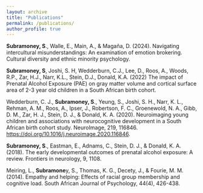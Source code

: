 ```yaml
---
layout: archive
title: "Publications"
permalink: /publications/
author_profile: true
---
```

**Subramoney, S**., Walle, E., Main, A., & Magaña, D. (2024). Navigating intercultural misunderstandings: An examination of emotion brokering. Cultural diversity and ethnic minority psychology.

**Subramoney, S**, Joshi, S. H, Wedderburn, C.J., Lee, D., Roos, A., Woods, R.P., Zar, H.J., Narr, K.L., Stein, D.J., Donald, K.A. (2022) The impact of Prenatal Alcohol Exposure (PAE) on gray matter volume and cortical surface area of 2-3 year old children in a South African birth cohort.

Wedderburn, C. J., **Subramoney, S**., Yeung, S., Joshi, S. H., Narr, K. L., Rehman, A. M., Roos, A., Ipser, J., Robertson, F. C., Groenewold, N. A., Gibb, D. M., Zar, H. J., Stein, D. J., & Donald, K. A. (2020). Neuroimaging young children and associations with neurocognitive development in a South African birth cohort study. NeuroImage, 219, 116846. https://doi.org/10.1016/j.neuroimage.2020.116846.

**Subramoney, S**., Eastman, E., Adnams, C., Stein, D. J., & Donald, K. A. (2018). The early developmental outcomes of prenatal alcohol exposure: A review. Frontiers in neurology, 9, 1108. 

Meiring, L., **Subramone**y, S., Thomas, K. G., Decety, J., & Fourie, M. M. (2014). Empathy and helping: Effects of racial group membership and cognitive load. South African Journal of Psychology, 44(4), 426-438.

